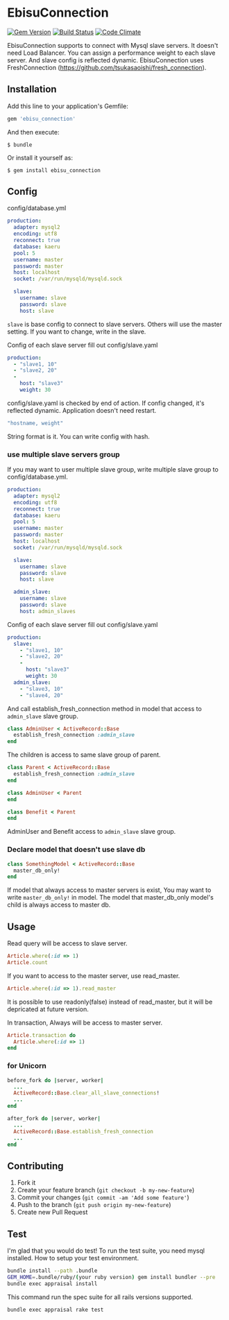 # EbisuConnection

[![Gem Version](https://badge.fury.io/rb/ebisu_connection.svg)](http://badge.fury.io/rb/ebisu_connection) [![Build Status](https://travis-ci.org/tsukasaoishi/ebisu_connection.svg?branch=master)](https://travis-ci.org/tsukasaoishi/ebisu_connection) [![Code Climate](https://codeclimate.com/github/tsukasaoishi/ebisu_connection/badges/gpa.svg)](https://codeclimate.com/github/tsukasaoishi/ebisu_connection)

EbisuConnection supports to connect with Mysql slave servers. It doesn't need Load Balancer.
You can assign a performance weight to each slave server. And slave config is reflected dynamic.
EbisuConnection uses FreshConnection (https://github.com/tsukasaoishi/fresh_connection).

## Installation

Add this line to your application's Gemfile:

```ruby
gem 'ebisu_connection'
```

And then execute:

```
$ bundle
```

Or install it yourself as:

```
$ gem install ebisu_connection
```

## Config

config/database.yml

```yaml
production:
  adapter: mysql2
  encoding: utf8
  reconnect: true
  database: kaeru
  pool: 5
  username: master
  password: master
  host: localhost
  socket: /var/run/mysqld/mysqld.sock

  slave:
    username: slave
    password: slave
    host: slave
```

```slave``` is base config to connect to slave servers.
Others will use the master setting. If you want to change, write in the slave.

Config of each slave server fill out config/slave.yaml

```yaml
production:
  - "slave1, 10"
  - "slave2, 20"
  -
    host: "slave3"
    weight: 30
```

config/slave.yaml is checked by end of action. If config changed, it's reflected dynamic. Application doesn't need restart.

```yaml
"hostname, weight"
```

String format is it. You can write config with hash.

### use multiple slave servers group
If you may want to user multiple slave group, write multiple slave group to config/database.yml. 

```yaml
production:
  adapter: mysql2
  encoding: utf8
  reconnect: true
  database: kaeru
  pool: 5
  username: master
  password: master
  host: localhost
  socket: /var/run/mysqld/mysqld.sock

  slave:
    username: slave
    password: slave
    host: slave

  admin_slave:
    username: slave
    password: slave
    host: admin_slaves
```

Config of each slave server fill out config/slave.yaml

```yaml
production:
  slave:
    - "slave1, 10"
    - "slave2, 20"
    -
      host: "slave3"
      weight: 30
  admin_slave:
    - "slave3, 10"
    - "slave4, 20"
```


And call establish_fresh_connection method in model that access to ```admin_slave``` slave group.

```ruby
class AdminUser < ActiveRecord::Base
  establish_fresh_connection :admin_slave
end
```

The children is access to same slave group of parent.

```ruby
class Parent < ActiveRecord::Base
  establish_fresh_connection :admin_slave
end

class AdminUser < Parent
end

class Benefit < Parent
end
```

AdminUser and Benefit access to ```admin_slave``` slave group.


### Declare model that doesn't use slave db

```ruby
class SomethingModel < ActiveRecord::Base
  master_db_only!
end
```

If model that always access to master servers is exist, You may want to write ```master_db_only!```  in model.
The model that master_db_only model's child is always access to master db.

## Usage

Read query will be access to slave server.

```ruby
Article.where(:id => 1)
Article.count
```

If you want to access to the master server, use read_master.

```ruby
Article.where(:id => 1).read_master
```

It is possible to use readonly(false) instead of read_master, but it will be depricated at future version.

In transaction, Always will be access to master server.

```ruby
Article.transaction do
  Article.where(:id => 1)
end
```


### for Unicorn

```ruby
before_fork do |server, worker|
  ...
  ActiveRecord::Base.clear_all_slave_connections!
  ...
end

after_fork do |server, worker|
  ...
  ActiveRecord::Base.establish_fresh_connection
  ...
end
```

## Contributing

1. Fork it
2. Create your feature branch (`git checkout -b my-new-feature`)
3. Commit your changes (`git commit -am 'Add some feature'`)
4. Push to the branch (`git push origin my-new-feature`)
5. Create new Pull Request

## Test

I'm glad that you would do test!
To run the test suite, you need mysql installed.
How to setup your test environment.

```bash
bundle install --path .bundle
GEM_HOME=.bundle/ruby/(your ruby version) gem install bundler --pre
bundle exec appraisal install
```

This command run the spec suite for all rails versions supported.

```base
bundle exec appraisal rake test
```

